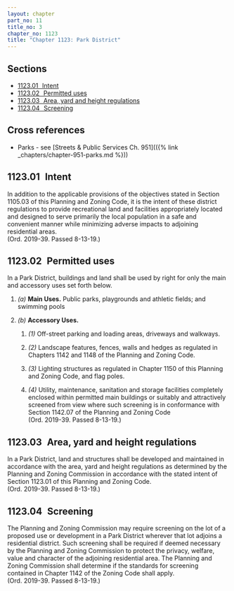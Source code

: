 ```yaml
---
layout: chapter
part_no: 11
title_no: 3
chapter_no: 1123
title: "Chapter 1123: Park District"
---
```


## Sections

* [1123.01   Intent](#112301-intent)
* [1123.02   Permitted uses](#112302-permitted-uses)
* [1123.03   Area, yard and height regulations](#112303-area-yard-and-height-regulations)
* [1123.04   Screening](#112304-screening)

## Cross references

* Parks - see [Streets & Public Services Ch. 951](({% link _chapters/chapter-951-parks.md %}))

## 1123.01   Intent

In addition to the applicable provisions of the objectives stated in Section
1105.03 of this Planning and Zoning Code, it is the intent of these district
regulations to provide recreational land and facilities appropriately located
and designed to serve primarily the local population in a safe and convenient
manner while minimizing adverse impacts to adjoining residential areas.  
(Ord. 2019-39. Passed 8-13-19.)

## 1123.02   Permitted uses

In a Park District, buildings and land shall be used by right for only the
main and accessory uses set forth below.


1. _(a)_ **Main Uses.**  Public parks, playgrounds and athletic fields; and
swimming pools

2. _(b)_ **Accessory Uses.**

    1. _(1)_ Off-street parking and loading areas, driveways and walkways.

    2. _(2)_ Landscape features, fences, walls and hedges as regulated in
    Chapters 1142 and 1148 of the Planning and Zoning Code.

    3. _(3)_ Lighting structures as regulated in Chapter 1150 of this Planning
    and Zoning Code, and flag poles.

    4. _(4)_ Utility, maintenance, sanitation and storage facilities completely
    enclosed within permitted main buildings or suitably and attractively
    screened from view where such screening is in conformance with Section
    1142.07 of the Planning and Zoning Code  
    (Ord. 2019-39. Passed 8-13-19.)

## 1123.03   Area, yard and height regulations

In a Park District, land and structures shall be developed and maintained in
accordance with the area, yard and height regulations as determined by the
Planning and Zoning Commission in accordance with the stated intent of Section
1123.01 of this Planning and Zoning Code.  
(Ord. 2019-39. Passed 8-13-19.)

## 1123.04   Screening

The Planning and Zoning Commission may require screening on the lot of a
proposed use or development in a Park District wherever that lot adjoins a
residential district. Such screening shall be required if deemed necessary by
the Planning and Zoning Commission to protect the privacy, welfare, value and
character of the adjoining residential area. The Planning and Zoning Commission
shall determine if the standards for screening contained in Chapter 1142 of the
Zoning Code shall apply.  
(Ord. 2019-39. Passed 8-13-19.)
